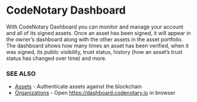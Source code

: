 # CodeNotary Dashboard

With CodeNotary Dashboard you can monitor and manage your account and all of its signed assets. Once an asset has been signed, it will appear in the owner’s dashboard along with the other assets in the asset portfolio. The dashboard shows how many times an asset has been verified, when it was signed, its public visibility, trust status, history (how an asset’s trust status has changed over time) and more.

### SEE ALSO

* [Assets](assets.md)	 - Authenticate assets against the blockchain
* [Organizations](organizations.md)	 - Open https://dashboard.codenotary.io in browser
